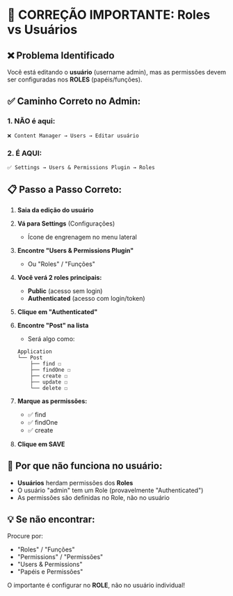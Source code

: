 # 🚨 CORREÇÃO IMPORTANTE: Roles vs Usuários

## ❌ Problema Identificado

Você está editando o **usuário** (username admin), mas as permissões devem ser configuradas nos **ROLES** (papéis/funções).

## ✅ Caminho Correto no Admin:

### 1. NÃO é aqui:
```
❌ Content Manager → Users → Editar usuário
```

### 2. É AQUI:
```
✅ Settings → Users & Permissions Plugin → Roles
```

## 📋 Passo a Passo Correto:

1. **Saia da edição do usuário**

2. **Vá para Settings** (Configurações)
   - Ícone de engrenagem no menu lateral

3. **Encontre "Users & Permissions Plugin"**
   - Ou "Roles" / "Funções"

4. **Você verá 2 roles principais:**
   - **Public** (acesso sem login)
   - **Authenticated** (acesso com login/token)

5. **Clique em "Authenticated"**

6. **Encontre "Post" na lista**
   - Será algo como:
   ```
   Application
   └── Post
       ├── find ☐
       ├── findOne ☐
       ├── create ☐
       ├── update ☐
       └── delete ☐
   ```

7. **Marque as permissões:**
   - ✅ find
   - ✅ findOne
   - ✅ create

8. **Clique em SAVE**

## 🎯 Por que não funciona no usuário:

- **Usuários** herdam permissões dos **Roles**
- O usuário "admin" tem um Role (provavelmente "Authenticated")
- As permissões são definidas no Role, não no usuário

## 💡 Se não encontrar:

Procure por:
- "Roles" / "Funções"
- "Permissions" / "Permissões"
- "Users & Permissions"
- "Papéis e Permissões"

O importante é configurar no **ROLE**, não no usuário individual!